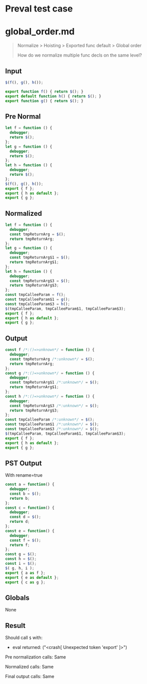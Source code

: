 # Preval test case

# global_order.md

> Normalize > Hoisting > Exported func default > Global order
>
> How do we normalize multiple func decls on the same level?

## Input

`````js filename=intro
$(f(), g(), h());

export function f() { return $(); }
export default function h() { return $(); }
export function g() { return $(); }
`````

## Pre Normal


`````js filename=intro
let f = function () {
  debugger;
  return $();
};
let g = function () {
  debugger;
  return $();
};
let h = function () {
  debugger;
  return $();
};
$(f(), g(), h());
export { f };
export { h as default };
export { g };
`````

## Normalized


`````js filename=intro
let f = function () {
  debugger;
  const tmpReturnArg = $();
  return tmpReturnArg;
};
let g = function () {
  debugger;
  const tmpReturnArg$1 = $();
  return tmpReturnArg$1;
};
let h = function () {
  debugger;
  const tmpReturnArg$3 = $();
  return tmpReturnArg$3;
};
const tmpCalleeParam = f();
const tmpCalleeParam$1 = g();
const tmpCalleeParam$3 = h();
$(tmpCalleeParam, tmpCalleeParam$1, tmpCalleeParam$3);
export { f };
export { h as default };
export { g };
`````

## Output


`````js filename=intro
const f /*:()=>unknown*/ = function () {
  debugger;
  const tmpReturnArg /*:unknown*/ = $();
  return tmpReturnArg;
};
const g /*:()=>unknown*/ = function () {
  debugger;
  const tmpReturnArg$1 /*:unknown*/ = $();
  return tmpReturnArg$1;
};
const h /*:()=>unknown*/ = function () {
  debugger;
  const tmpReturnArg$3 /*:unknown*/ = $();
  return tmpReturnArg$3;
};
const tmpCalleeParam /*:unknown*/ = $();
const tmpCalleeParam$1 /*:unknown*/ = $();
const tmpCalleeParam$3 /*:unknown*/ = $();
$(tmpCalleeParam, tmpCalleeParam$1, tmpCalleeParam$3);
export { f };
export { h as default };
export { g };
`````

## PST Output

With rename=true

`````js filename=intro
const a = function() {
  debugger;
  const b = $();
  return b;
};
const c = function() {
  debugger;
  const d = $();
  return d;
};
const e = function() {
  debugger;
  const f = $();
  return f;
};
const g = $();
const h = $();
const i = $();
$( g, h, i );
export { a as f };
export { e as default };
export { c as g };
`````

## Globals

None

## Result

Should call `$` with:
 - eval returned: ("<crash[ Unexpected token 'export' ]>")

Pre normalization calls: Same

Normalized calls: Same

Final output calls: Same
